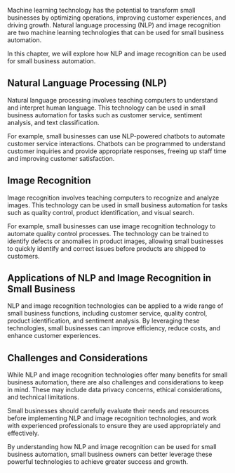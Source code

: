 
Machine learning technology has the potential to transform small businesses by optimizing operations, improving customer experiences, and driving growth. Natural language processing (NLP) and image recognition are two machine learning technologies that can be used for small business automation.

In this chapter, we will explore how NLP and image recognition can be used for small business automation.

Natural Language Processing (NLP)
---------------------------------

Natural language processing involves teaching computers to understand and interpret human language. This technology can be used in small business automation for tasks such as customer service, sentiment analysis, and text classification.

For example, small businesses can use NLP-powered chatbots to automate customer service interactions. Chatbots can be programmed to understand customer inquiries and provide appropriate responses, freeing up staff time and improving customer satisfaction.

Image Recognition
-----------------

Image recognition involves teaching computers to recognize and analyze images. This technology can be used in small business automation for tasks such as quality control, product identification, and visual search.

For example, small businesses can use image recognition technology to automate quality control processes. The technology can be trained to identify defects or anomalies in product images, allowing small businesses to quickly identify and correct issues before products are shipped to customers.

Applications of NLP and Image Recognition in Small Business
-----------------------------------------------------------

NLP and image recognition technologies can be applied to a wide range of small business functions, including customer service, quality control, product identification, and sentiment analysis. By leveraging these technologies, small businesses can improve efficiency, reduce costs, and enhance customer experiences.

Challenges and Considerations
-----------------------------

While NLP and image recognition technologies offer many benefits for small business automation, there are also challenges and considerations to keep in mind. These may include data privacy concerns, ethical considerations, and technical limitations.

Small businesses should carefully evaluate their needs and resources before implementing NLP and image recognition technologies, and work with experienced professionals to ensure they are used appropriately and effectively.

By understanding how NLP and image recognition can be used for small business automation, small business owners can better leverage these powerful technologies to achieve greater success and growth.
